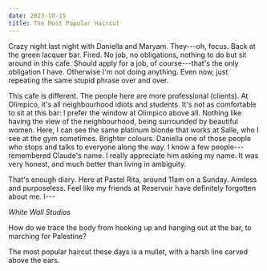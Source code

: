 ```yaml
---
date: 2023-10-15
title: The Most Popular Haircut
---
```


Crazy night last night with Daniella and Maryam. They---oh, focus. Back at the green lacquer bar. Fired. No job, no obligations, nothing to do but sit around in this cafe. Should apply for a job, of course---that's the only obligation I have. Otherwise I'm not doing anything. Even now, just repeating the same stupid phrase over and over.

This cafe is different. The people here are more professional (clients). At Olimpico, it's all neighbourhood idiots and students. It's not as comfortable to sit at this bar: I prefer the window at Olimpico above all. Nothing like having the view of the neighbourhood, being surrounded by beautiful women. Here, I can see the same platinum blonde that works at Salle, who I see at the gym sometimes. Brighter colours. Daniella one of those people who stops and talks to everyone along the way. I know a few people---remembered Claude's name. I really appreciate him asking my name. It was very honest, and much better than living in ambiguity.

That's enough diary. Here at Pastel Rita, around 11am on a Sunday. Aimless and purposeless. Feel like my friends at Reservoir have definitely forgotten about me. I---

*White Wall Studios*

How do we trace the body from hooking up and hanging out at the bar, to marching for Palestine?

The most popular haircut these days is a mullet, with a harsh line carved above the ears.
